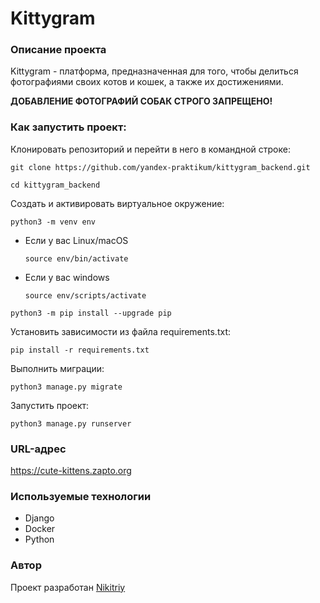 # Kittygram

### Описание проекта

Kittygram - платформа, предназначенная для того, чтобы делиться фотографиями своих котов и кошек, а также их достижениями.

**ДОБАВЛЕНИЕ ФОТОГРАФИЙ СОБАК СТРОГО ЗАПРЕЩЕНО!**

### Как запустить проект:

Клонировать репозиторий и перейти в него в командной строке:

```
git clone https://github.com/yandex-praktikum/kittygram_backend.git
```

```
cd kittygram_backend
```

Cоздать и активировать виртуальное окружение:

```
python3 -m venv env
```

* Если у вас Linux/macOS

    ```
    source env/bin/activate
    ```

* Если у вас windows

    ```
    source env/scripts/activate
    ```

```
python3 -m pip install --upgrade pip
```

Установить зависимости из файла requirements.txt:

```
pip install -r requirements.txt
```

Выполнить миграции:

```
python3 manage.py migrate
```

Запустить проект:

```
python3 manage.py runserver
```

### URL-адрес

https://cute-kittens.zapto.org

### Используемые технологии

- Django
- Docker
- Python

### Автор

Проект разработан [Nikitriy](https://github.com/Nikitriy)
